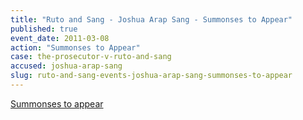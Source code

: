 ```yaml
---
title: "Ruto and Sang - Joshua Arap Sang - Summonses to Appear"
published: true
event_date: 2011-03-08
action: "Summonses to Appear"
case: the-prosecutor-v-ruto-and-sang
accused: joshua-arap-sang
slug: ruto-and-sang-events-joshua-arap-sang-summonses-to-appear
---
```


[Summonses to appear](http://www.icc-cpi.int/iccdocs/doc/doc1037044.pdf)

